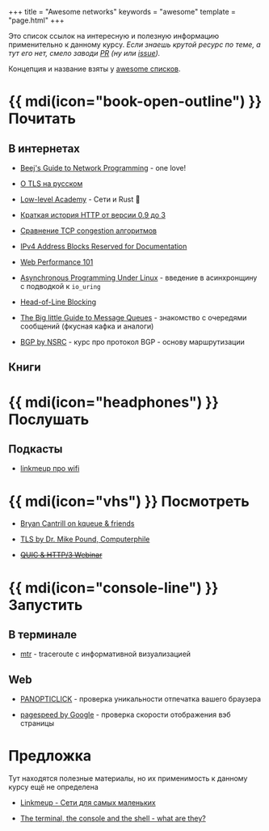 +++
title = "Awesome networks"
keywords = "awesome"
template = "page.html"
+++

Это список ссылок на интересную и полезную информацию применительно к данному курсу.
*Если знаешь крутой ресурс по теме, а тут его нет, смело заводи [PR](https://github.com/insysnw/insysnw.github.io-source/pulls) (ну или [issue](https://github.com/insysnw/insysnw.github.io-source/issues/new)).*

Концепция и название взяты у [awesome списков](https://github.com/topics/awesome).

# {{ mdi(icon="book-open-outline") }} Почитать
 
## В интернетах

* [Beej's Guide to Network Programming](https://beej.us/guide/bgnet/html/) - one love!

* [О TLS на русском](https://tls.dxdt.ru/tls.html)

* [Low-level Academy](https://lowlvl.org/) - Сети и Rust 🦀

* [Краткая история HTTP от версии 0.9 до 3](https://scorpil.com/post/the-long-road-to-http3/)

* [Сравнение TCP congestion алгоритмов](https://toonk.io/tcp-bbr-exploring-tcp-congestion-control/index.html)

* [IPv4 Address Blocks Reserved for Documentation](https://tools.ietf.org/html/rfc5737)

* [Web Performance 101](https://3perf.com/talks/web-perf-101)

* [Asynchronous Programming Under Linux](https://unixism.net/loti/async_intro.html) - введение в асинхронщину с подводкой к `io_uring`

* [Head-of-Line Blocking](https://calendar.perfplanet.com/2020/head-of-line-blocking-in-quic-and-http-3-the-details/)

* [The Big little Guide to Message Queues](https://sudhir.io/the-big-little-guide-to-message-queues/) - знакомство с очередями сообщений (фкусная кафка и аналоги)

* [BGP by NSRC](https://learn.nsrc.org/bgp) - курс про протокол BGP - основу маршрутизации

## Книги

# {{ mdi(icon="headphones") }} Послушать

## Подкасты

* [linkmeup про wifi](https://linkmeup.ru/blog/554.html)

# {{ mdi(icon="vhs") }} Посмотреть

* [Bryan Cantrill on kqueue & friends](https://youtu.be/l6XQUciI-Sc?t=3311)

* [TLS by Dr. Mike Pound, Computerphile](https://youtu.be/0TLDTodL7Lc)

* ~~[QUIC & HTTP/3 Webinar](https://www.youtube.com/watch?v=7EIUvzw4DM4)~~

# {{ mdi(icon="console-line") }} Запустить

## В терминале

* [mtr](https://www.bitwizard.nl/mtr/) - traceroute с информативной визуализацией

## Web

* [PANOPTICLICK](https://panopticlick.eff.org/) - проверка уникальности отпечатка вашего браузера

* [pagespeed by Google](https://developers.google.com/speed/pagespeed/insights/) - проверка скорости отображения вэб страницы

# Предложка

Тут находятся полезные материалы, но их применимость к данному курсу ещё не определена

* [Linkmeup - Сети для самых маленьких](https://linkmeup.ru/blog/11.html)

* [The terminal, the console and the shell - what are they?](http://unixsheikh.com/articles/the-terminal-the-console-and-the-shell-what-are-they.html#tmux-vs-gnu-screen)
